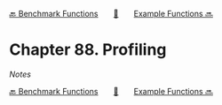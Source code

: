 [🔙 Benchmark Functions][previous-chapter]&nbsp;&nbsp;&nbsp;&nbsp;&nbsp;&nbsp;&nbsp;[🏡][readme]&nbsp;&nbsp;&nbsp;&nbsp;&nbsp;&nbsp;&nbsp;[Example Functions 🔜][upcoming-chapter]

# Chapter 88. Profiling

_Notes_

[🔙 Benchmark Functions][previous-chapter]&nbsp;&nbsp;&nbsp;&nbsp;&nbsp;&nbsp;&nbsp;[🏡][readme]&nbsp;&nbsp;&nbsp;&nbsp;&nbsp;&nbsp;&nbsp;[Example Functions 🔜][upcoming-chapter]

[readme]: README.md
[previous-chapter]: ch087-benchmark-functions.md
[upcoming-chapter]: ch089-example-functions.md